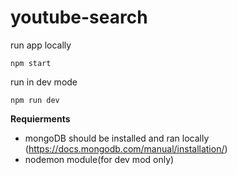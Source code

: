 # youtube-search

run app locally

`npm start`

run in dev mode

`npm run dev`

**Requierments**

- mongoDB should be installed and ran locally (https://docs.mongodb.com/manual/installation/)
- nodemon module(for dev mod only)
